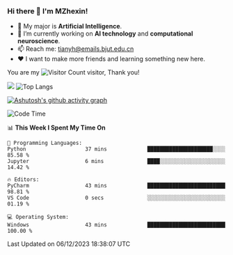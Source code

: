### Hi there 👋 I'm MZhexin!

- 💬 My major is **Artificial Intelligence**.
- 🔭 I’m currently working on **AI technology** and **computational neuroscience**.
- 📫 Reach me: <tianyh@emails.bjut.edu.cn> 
- :heart: I want to make more friends and learning something new here.

You are my ![Visitor Count](https://profile-counter.glitch.me/MZhexin/count.svg) visitor, Thank you!

 ![](https://github-readme-stats.vercel.app/api?username=MZhexin&show_icons=true&theme=transparent) ![Top Langs](https://github-readme-stats.vercel.app/api/top-langs/?username=MZhexin&layout=compact&theme=tokyonight) 

[![Ashutosh's github activity graph](https://github-readme-activity-graph.vercel.app/graph?username=MZhexin)](https://github.com/ashutosh00710/github-readme-activity-graph)



<!--START_SECTION:waka-->
![Code Time](http://img.shields.io/badge/Code%20Time-161%20hrs%2049%20mins-blue)

📊 **This Week I Spent My Time On** 

```text
💬 Programming Languages: 
Python                   37 mins             █████████████████████░░░░   85.58 % 
Jupyter                  6 mins              ████░░░░░░░░░░░░░░░░░░░░░   14.42 % 

🔥 Editors: 
PyCharm                  43 mins             █████████████████████████   98.81 % 
VS Code                  0 secs              ░░░░░░░░░░░░░░░░░░░░░░░░░   01.19 % 

💻 Operating System: 
Windows                  43 mins             █████████████████████████   100.00 % 
```


 Last Updated on 06/12/2023 18:38:07 UTC
<!--END_SECTION:waka-->


